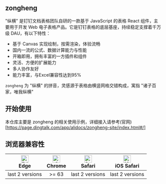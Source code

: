 ## zongheng
"纵横" 是钉钉文档表格团队自研的一款基于 JavaScript 的表格 React 组件，主要用于开发 Web 电子表格产品。它是钉钉表格的底层基座，持续稳定支撑着千万级 DAU，有以下特性：
- 基于 Canvas 实现绘制，按需渲染，体验流畅
- 国内一流的公式、数据计算能力与性能
- 开箱即用，拥有丰富的一方插件和组件
- 灵活、方便的扩展能力
- 多人协作友好
- 能力丰富，与Excel兼容性达到95%

`zongheng` 为 "纵横" 的拼音，灵感源于表格由横竖网格交错构成，寓指 "诸子百家，唯我纵横"

## 开始使用
本仓库主要是 zongheng 的相关使用示例，详细接入请参考(官网)[https://page.dingtalk.com/app/alidocs/zongheng-site/index.html#/]

## 浏览器兼容性

| [<img src="https://img.alicdn.com/imgextra/i1/O1CN01QD4tOj1sb7pn6onSA_!!6000000005784-2-tps-48-48.png" alt="Edge" width="24px" height="24px" />](http://godban.github.io/browsers-support-badges/)<br/>Edge | [<img src="https://img.alicdn.com/imgextra/i1/O1CN012MWCRL1jbHQVSUYoL_!!6000000004566-2-tps-48-48.png" alt="Chrome" width="24px" height="24px" />](http://godban.github.io/browsers-support-badges/)<br/>Chrome | [<img src="https://img.alicdn.com/imgextra/i2/O1CN01tLiEyZ1KsoBovDJVi_!!6000000001220-2-tps-48-48.png" alt="Safari" width="24px" height="24px" />](http://godban.github.io/browsers-support-badges/)<br/>Safari | [<img src="https://img.alicdn.com/imgextra/i4/O1CN01RtGY7b1jkRLcZ0AsC_!!6000000004586-2-tps-48-48.png" alt="iOS Safari" width="24px" height="24px" />](http://godban.github.io/browsers-support-badges/)<br/>iOS Safari
| :---------: | :---------: | :---------: | :---------: |
| last 2 versions | >= 63 | last 2 versions| last 2 versions
